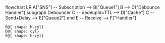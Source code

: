 flowchart LR
    A["SNS"] -- Subscription --> B["Queue1"]
    B --> C("Debounce Handler")
    subgraph Debouncer
        C -- dedeupId+TTL --> D["Cache"]
        C -- Send+Delay --> E["Queue2"]
    end
    E -- Receive --> F["Handler"]

    B@{ shape: h-cyl}
    D@{ shape: cyl}
    E@{ shape: h-cyl}
